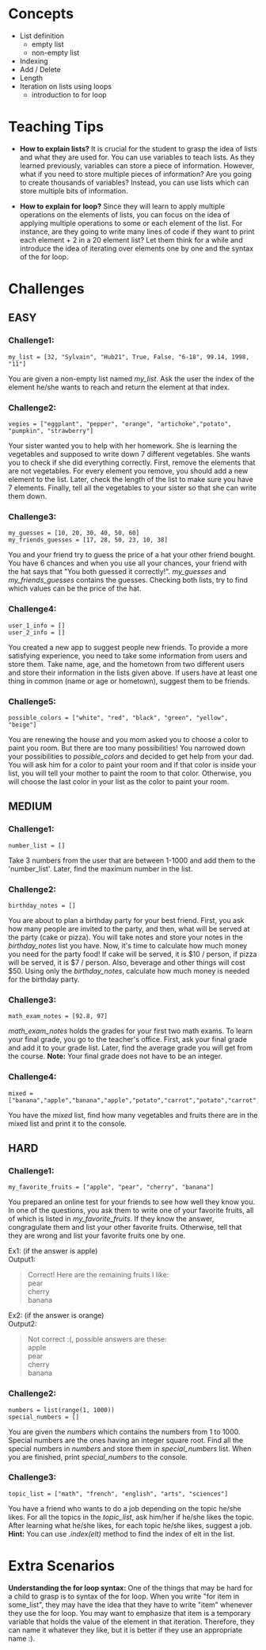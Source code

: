# Concepts

- List definition
  - empty list
  - non-empty list
- Indexing
- Add / Delete
- Length
- Iteration on lists using loops
  - introduction to for loop

# Teaching Tips

- **How to explain lists?**
  It is crucial for the student to grasp the idea of lists and what they are used for. You can
  use variables to teach lists. As they learned previously, variables can store a piece of information. However, what if
  you need to store multiple pieces of information? Are you going to create thousands of variables? Instead, you can use
  lists which can store multiple bits of information.

- **How to explain for loop?**
  Since they will learn to apply multiple operations on the elements of lists, you can focus
  on the idea of applying multiple operations to some or each element of the list. For instance, are they going to write
  many lines of code if they want to print each element + 2 in a 20 element list? Let them think for a while and
  introduce the idea of iterating over elements one by one and the syntax of the for loop.

# Challenges

## EASY

### Challenge1:

```
my_list = [32, "Sylvain", "Hub21", True, False, "6-18", 99.14, 1998, "11"]
```

You are given a non-empty list named _my_list_. Ask the user the index of the element he/she wants to reach and return the element at that index.

### Challenge2:

```
vegies = ["eggplant", "pepper", "orange", "artichoke","potato", "pumpkin", "strawberry"]
```

Your sister wanted you to help with her homework. She is learning the vegetables and supposed to write down 7 different vegetables. She wants you to check if she did everything correctly. First, remove the elements that are not vegetables. For every element you remove, you should add a new element to the list. Later, check the length of the list to make sure you have 7 elements. Finally, tell all the vegetables to your sister so that she can write them down.

### Challenge3:

```
my_guesses = [10, 20, 30, 40, 50, 60]
my_friends_guesses = [17, 28, 50, 23, 10, 38]
```

You and your friend try to guess the price of a hat your other friend bought. You have 6 chances and when you use all your chances, your friend with the hat says that "You both guessed it correctly!". _my_guesses_ and _my_friends_guesses_ contains the guesses. Checking both lists, try to find which values can be the price of the hat.

### Challenge4:

```
user_1_info = []
user_2_info = []
```

You created a new app to suggest people new friends. To provide a more satisfying experience, you need to take some information from users and store them. Take name, age, and the hometown from two different users and store their information in the lists given above. If users have at least one thing in common (name or age or hometown), suggest them to be friends.

### Challenge5:

```
possible_colors = ["white", "red", "black", "green", "yellow", "beige"]
```

You are renewing the house and you mom asked you to choose a color to paint you room. But there are too many possibilities! You narrowed down your possibilities to _possible_colors_ and decided to get help from your dad. You will ask him for a color to paint your room and if that color is inside your list, you will tell your mother to paint the room to that color. Otherwise, you will choose the last color in your list as the color to paint your room.

## MEDIUM

### Challenge1:

```
number_list = []
```

Take 3 numbers from the user that are between 1-1000 and add them to the 'number_list'. Later, find the maximum number in the list.

### Challenge2:

```
birthday_notes = []
```

You are about to plan a birthday party for your best friend. First, you ask how many people are invited to the party, and then, what will be served at the party (cake or pizza). You will take notes and store your notes in the _birthday_notes_ list you have. Now, it's time to calculate how much money you need for the party food! If cake will be served, it is $10 / person, if pizza will be served, it is $7 / person. Also, beverage and other things will cost $50. Using only the _birthday_notes_, calculate how much money is needed for the birthday party.

### Challenge3:

```
math_exam_notes = [92.8, 97]
```

_math_exam_notes_ holds the grades for your first two math exams. To learn your final grade, you go to the teacher's office. First, ask your final grade and add it to your grade list. Later, find the average grade you will get from the course.
**Note:** Your final grade does not have to be an integer.

### Challenge4:

```
mixed = ["banana","apple","banana","apple","potato","carrot","potato","carrot","potato","carrot"]
```

You have the _mixed_ list, find how many vegetables and fruits there are in the mixed list and print it to the console.

## HARD

### Challenge1:

```
my_favorite_fruits = ["apple", "pear", "cherry", "banana"]
```

You prepared an online test for your friends to see how well they know you. In one of the questions, you ask them to write one of your favorite fruits, all of which is listed in _my_favorite_fruits_. If they know the answer, congragulate them and list your other favorite fruits. Otherwise, tell that they are wrong and list your favorite fruits one by one.

Ex1: (if the answer is apple)  
Output1:

> Correct! Here are the remaining fruits I like:  
>  pear  
>  cherry  
>  banana

Ex2: (if the answer is orange)  
Output2:

> Not correct :(, possible answers are these:  
>  apple  
>  pear  
>  cherry  
>  banana

### Challenge2:

```
numbers = list(range(1, 1000))
special_numbers = []
```

You are given the _numbers_ which contains the numbers from 1 to 1000. Special numbers are the ones having an integer square root. Find all the special numbers in _numbers_ and store them in _special_numbers_ list. When you are finished, print _special_numbers_ to the console.

### Challenge3:

```
topic_list = ["math", "french", "english", "arts", "sciences"]
```

You have a friend who wants to do a job depending on the topic he/she likes. For all the topics in the _topic_list_, ask him/her if he/she likes the topic. After learning what he/she likes, for each topic he/she likes, suggest a job.  
**Hint:** You can use _.index(elt)_ method to find the index of elt in the list.

# Extra Scenarios

**Understanding the for loop syntax:** One of the things that may be hard for a child to grasp is to syntax of the for
loop. When you write "for item in some_list", they may have the idea that they have to write "item" whenever they use
the for loop. You may want to emphasize that item is a temporary variable that holds the value of the element in that
iteration. Therefore, they can name it whatever they like, but it is better if they use an appropriate name :).
